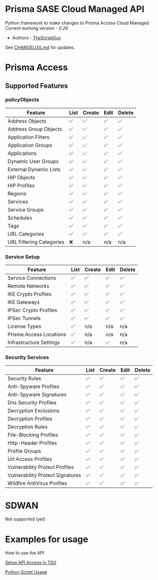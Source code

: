 # Prisma SASE Cloud Managed API
Python framework to make changes to Prisma Access Cloud Managed
Current working version - _0.26_

* Authors - [TheScriptGuy](https://github.com/TheScriptGuy)


See [CHANGELOG.md](https://github.com/PaloAltoNetworks/PrismaSASECloudManaged-Python/blob/main/CHANGELOG.md) for updates.

# Prisma Access
## Supported Features 
### policyObjects
| Feature | List | Create | Edit | Delete |
| ------- | ---- | ------ | ---- | ------ |
| Address Objects | :white_check_mark: | :white_check_mark: | :white_check_mark: | :white_check_mark: |
| Address Group Objects | :white_check_mark: | :white_check_mark: | :white_check_mark: | :white_check_mark: |
| Application Filters | :white_check_mark: | :white_check_mark: | :white_check_mark: | :white_check_mark: |
| Application Groups | :white_check_mark: | :white_check_mark: | :white_check_mark: | :white_check_mark: |
| Applications | :white_check_mark: | :white_check_mark: | :white_check_mark: | :white_check_mark: |
| Dynamic User Groups | :white_check_mark: | :white_check_mark: | :white_check_mark: | :white_check_mark: |
| External Dynamic Lists | :white_check_mark: | :white_check_mark: | :white_check_mark: | :white_check_mark: |
| HIP Objects | :white_check_mark: | :white_check_mark: | :white_check_mark: | :white_check_mark: |
| HIP Profiles | :white_check_mark: | :white_check_mark: | :white_check_mark: | :white_check_mark: |
| Regions| :white_check_mark: | :white_check_mark: | :white_check_mark: | :white_check_mark: |
| Services | :white_check_mark: | :white_check_mark: | :white_check_mark: | :white_check_mark: |
| Service Groups | :white_check_mark: | :white_check_mark: | :white_check_mark: | :white_check_mark: |
| Schedules | :white_check_mark: | :white_check_mark: | :white_check_mark: | :white_check_mark: |
| Tags | :white_check_mark: | :white_check_mark: | :white_check_mark: | :white_check_mark: |
| URL Categories | :white_check_mark: | :white_check_mark: | :white_check_mark: | :white_check_mark: |
| URL Filtering Categories | :x: | n/a | n/a | n/a |


### Service Setup
| Feature | List | Create | Edit | Delete |
| ------- | ---- | ------ | ---- | ------ |
| Service Connections | :white_check_mark: | :white_check_mark: | :white_check_mark: | :white_check_mark: |
| Remote Networks | :white_check_mark: | :white_check_mark: | :white_check_mark: | :white_check_mark: |
| IKE Crypto Profiles | :white_check_mark: | :white_check_mark: | :white_check_mark: | :white_check_mark: |
| IKE Gateways | :white_check_mark: | :white_check_mark: | :white_check_mark: | :white_check_mark: | 
| IPSec Crypto Profiles | :white_check_mark: | :white_check_mark: | :white_check_mark: | :white_check_mark: |
| IPSec Tunnels | :white_check_mark: | :white_check_mark: | :white_check_mark: | :white_check_mark: |
| License Types | :white_check_mark: | n/a | n/a | n/a |
| Prisma Access Locations | :white_check_mark: | n/a | n/a | n/a |
| Infrastructure Settings | :white_check_mark: | n/a | :white_check_mark: | n/a |

### Security Services
| Feature | List | Create | Edit | Delete |
| ------- | ---- | ------ | ---- | ------ |
| Security Rules | :white_check_mark: | :white_check_mark: | :white_check_mark: | :white_check_mark: |
| Anti-Spyware Profiles | :white_check_mark: | :white_check_mark: | :white_check_mark: | :white_check_mark: |
| Anti-Spyware Signatures | :white_check_mark: | :white_check_mark: | :white_check_mark: | :white_check_mark: |
| Dns Security Profiles | :white_check_mark: | :white_check_mark: | :white_check_mark: | :white_check_mark: | 
| Decryption Exclusions | :white_check_mark: | :white_check_mark: | :white_check_mark: | :white_check_mark: |
| Decryption Profiles | :white_check_mark: | :white_check_mark: | :white_check_mark: | :white_check_mark: |
| Decryption Rules | :white_check_mark: | :white_check_mark: | :white_check_mark: | :white_check_mark: |
| File-Blocking Profiles | :white_check_mark: | :white_check_mark: | :white_check_mark: | :white_check_mark: |
| Http-Header Profiles | :white_check_mark: | :white_check_mark: | :white_check_mark: | :white_check_mark: |
| Profile Groups | :white_check_mark: | :white_check_mark: | :white_check_mark: | :white_check_mark: |
| Url Access Profiles | :white_check_mark: | :white_check_mark: | :white_check_mark: | :white_check_mark: |
| Vulnerability Protect Profiles | :white_check_mark: | :white_check_mark: | :white_check_mark: | :white_check_mark: |
| Vulnerability Protect Signatures | :white_check_mark: | :white_check_mark: | :white_check_mark: | :white_check_mark: |
| Wildfire AntiVirus Profiles | :white_check_mark: | :white_check_mark: | :white_check_mark: | :white_check_mark: |

# SDWAN
Not supported (yet)

# Examples for usage
How to use the API

[Setup API Access in TSG](https://github.com/PaloAltoNetworks/PrismaSASECloudManaged-Python/blob/main/usage-identity-access.md)

[Python Script Usage](https://github.com/PaloAltoNetworks/PrismaSASECloudManaged-Python/blob/main/usage-python.md)
